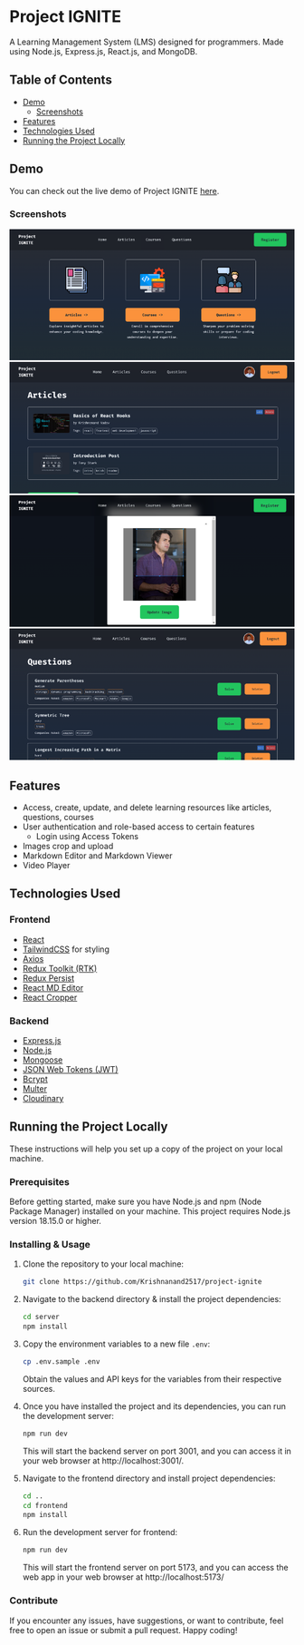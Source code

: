 # Project IGNITE

A Learning Management System (LMS) designed for programmers. Made using Node.js, Express.js, React.js, and MongoDB.

## Table of Contents

- [Demo](#demo)
  - [Screenshots](#screenshots)
- [Features](#features)
- [Technologies Used](#technologies-used)
- [Running the Project Locally](#running-the-project-locally)

## Demo

You can check out the live demo of Project IGNITE [here](https://project-ignite-client.vercel.app/).

### Screenshots

![](imgs/screen-1.png)
![](imgs/screen-2.png)
![](imgs/screen-3.png)
![](imgs/screen-4.png)

## Features

- Access, create, update, and delete learning resources like articles, questions, courses
- User authentication and role-based access to certain features
  - Login using Access Tokens
- Images crop and upload
- Markdown Editor and Markdown Viewer
- Video Player

## Technologies Used

### Frontend

- [React](https://react.dev/)
- [TailwindCSS](https://tailwindcss.com/) for styling
- [Axios](https://axios-http.com/docs/intro)
- [Redux Toolkit (RTK)](https://redux-toolkit.js.org/)
- [Redux Persist](https://redux-toolkit.js.org/rtk-query/usage/persistence-and-rehydration)
- [React MD Editor](https://uiwjs.github.io/react-md-editor/)
- [React Cropper](https://react-cropper.github.io/react-cropper/)

### Backend

- [Express.js](https://expressjs.com/)
- [Node.js](https://nodejs.org/en/about)
- [Mongoose](https://mongoosejs.com/)
- [JSON Web Tokens (JWT)](https://jwt.io/)
- [Bcrypt](https://www.npmjs.com/package/bcrypt)
- [Multer](https://www.npmjs.com/package/multer)
- [Cloudinary](https://cloudinary.com/documentation)

## Running the Project Locally

These instructions will help you set up a copy of the project on your local machine.

### Prerequisites

Before getting started, make sure you have Node.js and npm (Node Package Manager) installed on your machine. This project requires Node.js version 18.15.0 or higher.

### Installing & Usage

1. Clone the repository to your local machine:

   ```bash
   git clone https://github.com/Krishnanand2517/project-ignite
   ```

1. Navigate to the backend directory & install the project dependencies:

   ```bash
   cd server
   npm install
   ```

1. Copy the environment variables to a new file `.env`:

   ```bash
   cp .env.sample .env
   ```

   Obtain the values and API keys for the variables from their respective sources.

1. Once you have installed the project and its dependencies, you can run the development server:

   ```bash
   npm run dev
   ```

   This will start the backend server on port 3001, and you can access it in your web browser at http://localhost:3001/.

1. Navigate to the frontend directory and install project dependencies:

   ```bash
   cd ..
   cd frontend
   npm install
   ```

1. Run the development server for frontend:

   ```bash
   npm run dev
   ```

   This will start the frontend server on port 5173, and you can access the web app in your web browser at http://localhost:5173/

### Contribute

If you encounter any issues, have suggestions, or want to contribute, feel free to open an issue or submit a pull request. Happy coding!
